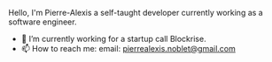 Hello, I'm Pierre-Alexis a self-taught developer currently working as a software engineer. 


- 🔭 I’m currently working for a startup call Blockrise.
- 📫 How to reach me: email: pierrealexis.noblet@gmail.com


